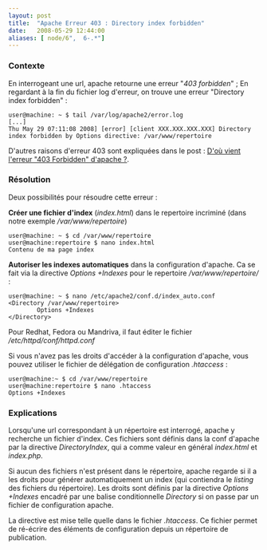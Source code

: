 ```yaml
---
layout: post
title:  "Apache Erreur 403 : Directory index forbidden"
date:   2008-05-29 12:44:00
aliases: [ node/6",  6-.*"]
---
```

### Contexte

En interrogeant une url, apache retourne une erreur "*403 forbidden*" ;
 En regardant à la fin du fichier log d'erreur, on trouve une erreur
"Directory index forbidden" :

    user@machine: ~ $ tail /var/log/apache2/error.log
    [...]
    Thu May 29 07:11:08 2008] [error] [client XXX.XXX.XXX.XXX] Directory index forbidden by Options directive: /var/www/repertoire

D'autres raisons d'erreur 403 sont expliquées dans le post :
 [D'où vient l'erreur "403 Forbidden" d'apache
?](/5-dou-vient-lerreur-403-forbidden-dapache).

### Résolution

Deux possibilités pour résoudre cette erreur :

**Créer une fichier d'index** (*index.html*) dans le repertoire
incriminé (dans notre exemple */var/www/repertoire*)

    user@machine: ~ $ cd /var/www/repertoire
    user@machine:repertoire $ nano index.html
    Contenu de ma page index

**Autoriser les indexes automatiques** dans la configuration d'apache.
Ca se fait via la directive *Options +Indexes* pour le repertoire
*/var/www/repertoire/* :

    user@machine: ~ $ nano /etc/apache2/conf.d/index_auto.conf
    <Directory /var/www/repertoire>
            Options +Indexes
    </Directory>

Pour Redhat, Fedora ou Mandriva, il faut éditer le fichier
*/etc/httpd/conf/httpd.conf*

Si vous n'avez pas les droits d'accéder à la configuration d'apache,
vous pouvez utiliser le fichier de délégation de configuration
*.htaccess* :

    user@machine:~ $ cd /var/www/repertoire
    user@machine:repertoire $ nano .htaccess
    Options +Indexes

### Explications

Lorsqu'une url correspondant à un répertoire est interrogé, apache y
recherche un fichier d'index. Ces fichiers sont définis dans la conf
d'apache par la directive *DirectoryIndex*, qui a comme valeur en
général *index.html* et *index.php*.

Si aucun des fichiers n'est présent dans le répertoire, apache regarde
si il a les droits pour générer automatiquement un index (qui contiendra
le *listing* des fichiers du répertoire). Les droits sont définis par la
directive *Options +Indexes* encadré par une balise conditionnelle
*Directory* si on passe par un fichier de configuration apache.

La directive est mise telle quelle dans le fichier *.htaccess*. Ce
fichier permet de ré-écrire des éléments de configuration depuis un
répertoire de publication.

